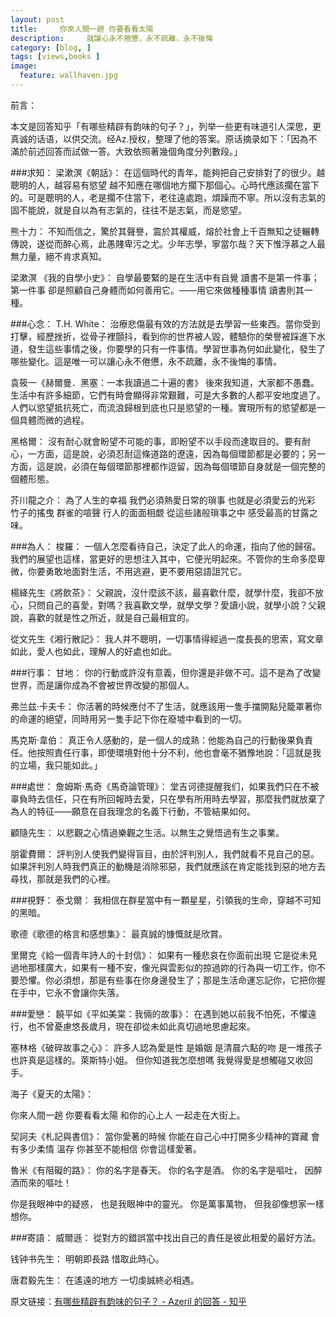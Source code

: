```yaml
---
layout: post  
title:     你來人間一趟 你要看看太陽
description:     就讓心永不倦憊，永不疏離，永不後悔
category: [blog, ]  
tags: [views,books ]  
image:
  feature: wallhaven.jpg
---
```


前言：

本文是回答知乎「有哪些精辟有韵味的句子？」，列举一些更有味道引人深思，更真诚的话语，以供交流。经Az.授权，整理了他的答案。原话摘录如下：「因為不滿於前述回答而試做一答。大致依照著幾個角度分列數段。」

###求知：
梁漱溟《朝話》： 
在這個時代的青年，能夠把自己安排對了的很少。越聰明的人，越容易有慾望 越不知應在哪個地方擱下那個心。心時代應該擱在當下的。可是聰明的人，老是擱不住當下，老往遠處跑，煩躁而不寧。所以沒有志氣的固不能說，就是自以為有志氣的，往往不是志氣，而是慾望。

熊十力：
不知而信之，驚於其聲譽，震於其權威，熔於社會上千百無知之徒輾轉傳說，遂從而醉心焉，此愚賤卑污之尤。少年志學，寧當尓哉？天下惟浮慕之人最無力量，絕不肯求真知。

梁漱溟 《我的自學小史》：
自學最要緊的是在生活中有自覺 讀書不是第一件事；第一件事 卻是照顧自己身體而如何善用它。——用它來做種種事情 讀書則其一種。

###心念：
T.H. White：
治療悲傷最有效的方法就是去學習一些東西。當你受到打擊，經歷挫折，從骨子裡顫抖，看到你的世界被人毀，體驗你的榮譽被踩進下水道，發生這些事情之後，你要學的只有一件事情。學習世事為何如此變化，發生了哪些變化。這是唯一可以讓心永不倦憊，永不疏離，永不後悔的事情。

袁筱一《赫爾曼．黑塞：一本我讀過二十遍的書》
後來我知道，大家都不愚蠢。生活中有許多細節，它們有時會顯得非常艱難，可是大多數的人都平安地度過了。人們以慾望抵抗死亡，而流浪歸根到底也只是慾望的一種。實現所有的慾望都是一個具體而微的過程。

黑格爾：
沒有耐心就會盼望不可能的事，即盼望不以手段而達取目的。要有耐心，一方面，這是說，必須忍耐這條道路的遼遠，因為每個環節都是必要的；另一方面，這是說，必須在每個環節那裡都作逗留，因為每個環節自身就是一個完整的個體形態。

芥川龍之介：
為了人生的幸福 我們必須熱愛日常的瑣事 也就是必須愛云的光彩 竹子的搖曳 群雀的喧聲 行人的面面相覷 從這些諸般瑣事之中 感受最高的甘露之味。

###為人：
梭羅：
一個人怎麼看待自己，決定了此人的命運，指向了他的歸宿。我們的展望也這樣，當更好的思想注入其中，它便光明起來。不管你的生命多麼卑微，你要勇敢地面對生活，不用逃避，更不要用惡語詛咒它。

楊絳先生《將飲茶》：
父親說，沒什麼該不該，最喜歡什麼，就學什麼，我卻不放心，只問自己的喜愛，對嗎？我喜歡文學，就學文學？愛讀小說，就學小說？父親說，喜歡的就是性之所近，就是自己最相宜的。

從文先生《湘行散記》：
我人并不聰明，一切事情得經過一度長長的思索，寫文章如此，愛人也如此，理解人的好處也如此。

###行事：
甘地：
你的行動或許沒有意義，但你還是非做不可。這不是為了改變世界，而是讓你成為不會被世界改變的那個人。

弗兰兹·卡夫卡：
你活著的時候應付不了生活，就應該用一隻手擋開點兒籠罩著你的命運的絕望，同時用另一隻手記下你在廢墟中看到的一切。

馬克斯·韋伯：
真正令人感動的，是一個人的成熟：他能為自己的行動後果負責任。他按照責任行事，即使環境對他十分不利，他也會毫不猶豫地說：「這就是我的立場，我只能如此。」

###處世：
詹姆斯·馬奇《馬奇論管理》：
堂吉诃德提醒我们，如果我們只在不被辜負時去信任，只在有所回報時去愛，只在學有所用時去學習，那麼我們就放棄了為人的特征——願意在自我理念的名義下行動，不管結果如何。

顧隨先生：
以悲觀之心情過樂觀之生活。以無生之覺悟過有生之事業。

朋霍費爾：
評判別人使我們變得盲目，由於評判別人，我們就看不見自己的惡。如果評判別人時我們真正的動機是消除邪惡，我們就應該在肯定能找到惡的地方去尋找，那就是我們的心裡。

###視野：
泰戈爾：
我相信在群星當中有一顆星星，引領我的生命，穿越不可知的黑暗。

歌德《歌德的格言和感想集》：
最真誠的慷慨就是欣賞。

里爾克《給一個青年詩人的十封信》：
如果有一種悲哀在你面前出現 它是從未見過地那樣廣大，如果有一種不安，像光與雲影似的掠過妳的行為與一切工作，你不要恐懼。你必須想，那是有些事在你身邊發生了；那是生活命運忘記你，它把你握在手中，它永不會讓你失落。

###愛戀：
饒平如《平如美棠：我倆的故事》：
在遇到她以前我不怕死，不懼遠行，也不曾憂慮悠長歲月，現在卻從未如此真切過地思慮起來。

塞林格《破碎故事之心》：
許多人認為愛是性 是婚姻 是清晨六點的吻 是一堆孩子 也許真是這樣的。萊斯特小姐。 但你知道我怎麼想嗎 我覺得愛是想觸碰又收回手。

海子《夏天的太陽》：

你來人間一趟 
你要看看太陽 
和你的心上人 
一起走在大街上。

契訶夫《札記與書信》：
當你愛著的時候 你能在自己心中打開多少精神的寶藏 會有多少柔情 溫存 你甚至不能相信 你會這樣愛著。

魯米《有阻礙的路》：
你的名字是春天。
你的名字是酒。
你的名字是嘔吐，
因醉酒而來的嘔吐！

你是我眼神中的疑惑，
也是我眼神中的靈光。
你是萬事萬物，
但我卻像想家一樣想你。


###寄語：
威爾遜：
從對方的錯誤當中找出自己的責任是彼此相愛的最好方法。

钱钟书先生：
明朝即長路 惜取此時心。

唐君毅先生：
在遙遠的地方 一切虔誠終必相遇。

原文链接：[有哪些精辟有韵味的句子？ - Azeril 的回答 - 知乎](http://www.zhihu.com/question/25437155/answer/47564855)










